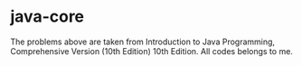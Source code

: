 # java-core

The problems above are taken from Introduction to Java Programming, Comprehensive Version (10th Edition) 10th Edition. All codes belongs to me.

